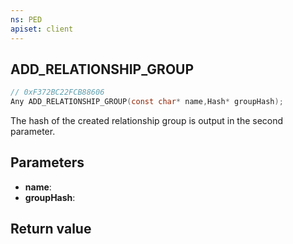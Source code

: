 ```yaml
---
ns: PED
apiset: client
---
```

## ADD_RELATIONSHIP_GROUP

```c
// 0xF372BC22FCB88606
Any ADD_RELATIONSHIP_GROUP(const char* name,Hash* groupHash);
```

The hash of the created relationship group is output in the second parameter.

## Parameters
* **name**:
* **groupHash**:

## Return value